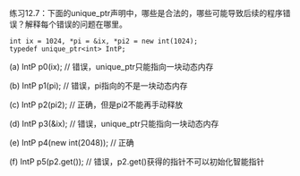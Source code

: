 练习12.7：下面的unique_ptr声明中，哪些是合法的，哪些可能导致后续的程序错误？解释每个错误的问题在哪里。

```
int ix = 1024, *pi = &ix, *pi2 = new int(1024);
typedef unique_ptr<int> IntP;
```

(a) IntP p0(ix); // 错误，unique_ptr只能指向一块动态内存

(b) IntP p1(pi); // 错误，pi指向的不是一块动态内存

(c) IntP p2(pi2); // 正确，但是pi2不能再手动释放

(d) IntP p3(&ix); // 错误，unique_ptr只能指向一块动态内存

(e) IntP p4(new int(2048)); // 正确

(f) IntP p5(p2.get()); // 错误，p2.get()获得的指针不可以初始化智能指针
